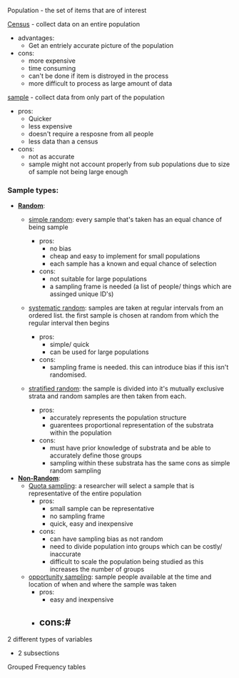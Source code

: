 Population - the set of items that are of interest 

<ins>Census</ins> - collect data on an entire population 
- advantages:
	- Get an entriely accurate picture of the population
- cons:
	- more expensive
	- time consuming 
	- can't be done if item is distroyed in the process
	- more difficult to process as large amount of data  
 
<u>sample</u> - collect data from only part of the population
- pros:
	- Quicker
	- less expensive
	- doesn't require a resposne from all people
	- less data than a census
- cons:
	- not as accurate
	- sample might not account properly from sub populations due to size of sample not being large enough

### Sample types:
- <u><b>Random</b></u>:
	- <u>simple random</u>: every sample that's taken has an equal chance of being sample
		- pros: 
			- no bias
			- cheap and easy to implement for small populations
			- each sample has a known and equal chance of selection
		- cons:
			- not suitable for large populations 
			- a sampling frame is needed (a list of people/ things which are assinged unique ID's)

	- <u>systematic random</u>: samples are taken at regular intervals from an ordered list. the first sample is chosen at random from which the regular interval then begins
		- pros: 
			- simple/ quick
			- can be used for large populations 
		- cons:
			- sampling frame is needed. this can introduce bias if this isn't randomised.

	- <u>stratified random</u>: the sample is divided into it's mutually exclusive strata and random samples are then taken from each.
		- pros: 
			- accurately represents the population structure 
			- guarentees proportional representation of the substrata within the population
		- cons:
			- must have prior knowledge of substrata and be able to accurately define those groups 
			- sampling within these substrata has the same cons as simple random sampling 
- <u><b>Non-Random</b></u>:
	- <u>Quota sampling</u>: a researcher will select a sample that is representative of the entire population
		- pros:
			- small sample can be representative
			- no sampling frame 
			- quick, easy and inexpensive
		- cons:
			- can have sampling bias as not random
			- need to divide population into groups which can be costly/ inaccurate 
			- difficult to scale the population being studied as this increases the number of groups
	- <u>opportunity sampling</u>: sample people available at the time and location of when and where the sample was taken
		- pros:
			- easy and inexpensive
		- cons:#
			- 




2 different types of variables
- 2 subsections

Grouped Frequency tables 



